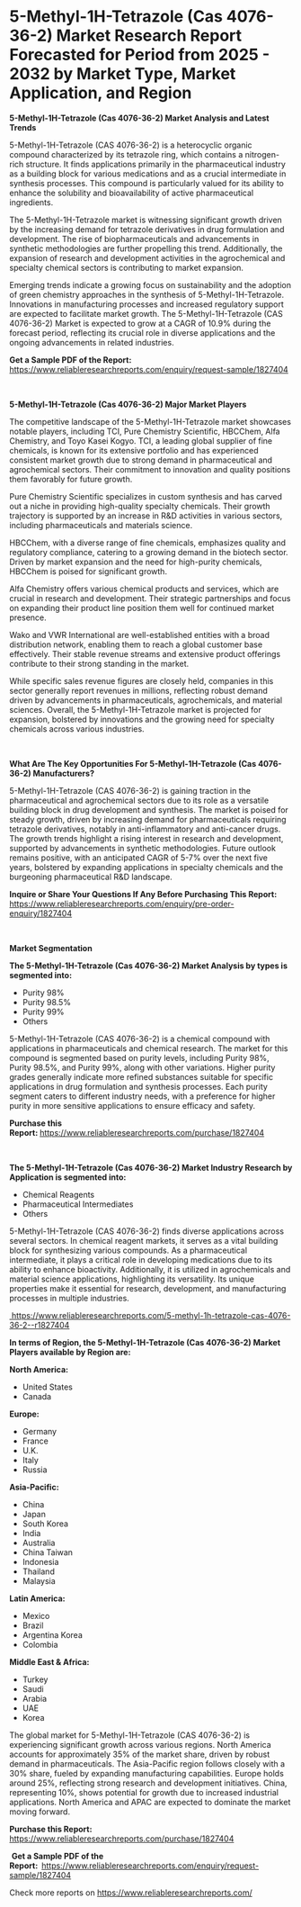 <p><h1>5-Methyl-1H-Tetrazole (Cas 4076-36-2) Market Research Report Forecasted for Period from 2025 -  2032 by Market Type, Market Application, and Region</h1></p><p><strong>5-Methyl-1H-Tetrazole (Cas 4076-36-2) Market Analysis and Latest Trends</strong></p>
<p><p>5-Methyl-1H-Tetrazole (CAS 4076-36-2) is a heterocyclic organic compound characterized by its tetrazole ring, which contains a nitrogen-rich structure. It finds applications primarily in the pharmaceutical industry as a building block for various medications and as a crucial intermediate in synthesis processes. This compound is particularly valued for its ability to enhance the solubility and bioavailability of active pharmaceutical ingredients.</p><p>The 5-Methyl-1H-Tetrazole market is witnessing significant growth driven by the increasing demand for tetrazole derivatives in drug formulation and development. The rise of biopharmaceuticals and advancements in synthetic methodologies are further propelling this trend. Additionally, the expansion of research and development activities in the agrochemical and specialty chemical sectors is contributing to market expansion.</p><p>Emerging trends indicate a growing focus on sustainability and the adoption of green chemistry approaches in the synthesis of 5-Methyl-1H-Tetrazole. Innovations in manufacturing processes and increased regulatory support are expected to facilitate market growth. The 5-Methyl-1H-Tetrazole (CAS 4076-36-2) Market is expected to grow at a CAGR of 10.9% during the forecast period, reflecting its crucial role in diverse applications and the ongoing advancements in related industries.</p></p>
<p><strong>Get a Sample PDF of the Report:&nbsp;</strong> <a href="https://www.reliableresearchreports.com/enquiry/request-sample/1827404?utm_campaign=2215&utm_medium=2&utm_source=Github&utm_content=ia&utm_term=03042025&utm_id=5-methyl-1h-tetrazole-cas-4076-36-2">https://www.reliableresearchreports.com/enquiry/request-sample/1827404</a></p>
<p>&nbsp;</p>
<p><strong>5-Methyl-1H-Tetrazole (Cas 4076-36-2) Major Market Players</strong></p>
<p><p>The competitive landscape of the 5-Methyl-1H-Tetrazole market showcases notable players, including TCI, Pure Chemistry Scientific, HBCChem, Alfa Chemistry, and Toyo Kasei Kogyo. TCI, a leading global supplier of fine chemicals, is known for its extensive portfolio and has experienced consistent market growth due to strong demand in pharmaceutical and agrochemical sectors. Their commitment to innovation and quality positions them favorably for future growth.</p><p>Pure Chemistry Scientific specializes in custom synthesis and has carved out a niche in providing high-quality specialty chemicals. Their growth trajectory is supported by an increase in R&D activities in various sectors, including pharmaceuticals and materials science. </p><p>HBCChem, with a diverse range of fine chemicals, emphasizes quality and regulatory compliance, catering to a growing demand in the biotech sector. Driven by market expansion and the need for high-purity chemicals, HBCChem is poised for significant growth.</p><p>Alfa Chemistry offers various chemical products and services, which are crucial in research and development. Their strategic partnerships and focus on expanding their product line position them well for continued market presence.</p><p>Wako and VWR International are well-established entities with a broad distribution network, enabling them to reach a global customer base effectively. Their stable revenue streams and extensive product offerings contribute to their strong standing in the market.</p><p>While specific sales revenue figures are closely held, companies in this sector generally report revenues in millions, reflecting robust demand driven by advancements in pharmaceuticals, agrochemicals, and material sciences. Overall, the 5-Methyl-1H-Tetrazole market is projected for expansion, bolstered by innovations and the growing need for specialty chemicals across various industries.</p></p>
<p>&nbsp;</p>
<p><strong>What Are The Key Opportunities For 5-Methyl-1H-Tetrazole (Cas 4076-36-2) Manufacturers?</strong></p>
<p><p>5-Methyl-1H-Tetrazole (CAS 4076-36-2) is gaining traction in the pharmaceutical and agrochemical sectors due to its role as a versatile building block in drug development and synthesis. The market is poised for steady growth, driven by increasing demand for pharmaceuticals requiring tetrazole derivatives, notably in anti-inflammatory and anti-cancer drugs. The growth trends highlight a rising interest in research and development, supported by advancements in synthetic methodologies. Future outlook remains positive, with an anticipated CAGR of 5-7% over the next five years, bolstered by expanding applications in specialty chemicals and the burgeoning pharmaceutical R&D landscape.</p></p>
<p><strong>Inquire or Share Your Questions If Any Before Purchasing This Report:</strong> <a href="https://www.reliableresearchreports.com/enquiry/pre-order-enquiry/1827404?utm_campaign=2215&utm_medium=2&utm_source=Github&utm_content=ia&utm_term=03042025&utm_id=5-methyl-1h-tetrazole-cas-4076-36-2">https://www.reliableresearchreports.com/enquiry/pre-order-enquiry/1827404</a></p>
<p>&nbsp;</p>
<p><strong>Market Segmentation</strong></p>
<p><strong>The 5-Methyl-1H-Tetrazole (Cas 4076-36-2) Market Analysis by types is segmented into:</strong></p>
<p><ul><li>Purity 98%</li><li>Purity 98.5%</li><li>Purity 99%</li><li>Others</li></ul></p>
<p><p>5-Methyl-1H-Tetrazole (CAS 4076-36-2) is a chemical compound with applications in pharmaceuticals and chemical research. The market for this compound is segmented based on purity levels, including Purity 98%, Purity 98.5%, and Purity 99%, along with other variations. Higher purity grades generally indicate more refined substances suitable for specific applications in drug formulation and synthesis processes. Each purity segment caters to different industry needs, with a preference for higher purity in more sensitive applications to ensure efficacy and safety.</p></p>
<p><strong>Purchase this Report:&nbsp;</strong><a href="https://www.reliableresearchreports.com/purchase/1827404?utm_campaign=2215&utm_medium=2&utm_source=Github&utm_content=ia&utm_term=03042025&utm_id=5-methyl-1h-tetrazole-cas-4076-36-2">https://www.reliableresearchreports.com/purchase/1827404</a></p>
<p>&nbsp;</p>
<p><strong>The 5-Methyl-1H-Tetrazole (Cas 4076-36-2) Market Industry Research by Application is segmented into:</strong></p>
<p><ul><li>Chemical Reagents</li><li>Pharmaceutical Intermediates</li><li>Others</li></ul></p>
<p><p>5-Methyl-1H-Tetrazole (CAS 4076-36-2) finds diverse applications across several sectors. In chemical reagent markets, it serves as a vital building block for synthesizing various compounds. As a pharmaceutical intermediate, it plays a critical role in developing medications due to its ability to enhance bioactivity. Additionally, it is utilized in agrochemicals and material science applications, highlighting its versatility. Its unique properties make it essential for research, development, and manufacturing processes in multiple industries.</p></p>
<p><a href="https://www.reliableresearchreports.com/5-methyl-1h-tetrazole-cas-4076-36-2--r1827404?utm_campaign=2215&utm_medium=2&utm_source=Github&utm_content=ia&utm_term=03042025&utm_id=5-methyl-1h-tetrazole-cas-4076-36-2">&nbsp;https://www.reliableresearchreports.com/5-methyl-1h-tetrazole-cas-4076-36-2--r1827404</a></p>
<p><strong>In terms of Region, the 5-Methyl-1H-Tetrazole (Cas 4076-36-2) Market Players available by Region are:</strong></p>
<p>
    <p> <strong> North America: </strong>
        <ul>
            <li>United States</li>
            <li>Canada</li>
        </ul>
        </p> 
    <p> <strong> Europe: </strong>
        <ul>
            <li>Germany</li>
            <li>France</li>
            <li>U.K.</li>
            <li>Italy</li>
            <li>Russia</li>
        </ul>
        </p> 
    <p> <strong> Asia-Pacific: </strong>
        <ul>
            <li>China</li>
            <li>Japan</li>
            <li>South Korea</li>
            <li>India</li>
            <li>Australia</li>
            <li>China Taiwan</li>
            <li>Indonesia</li>
            <li>Thailand</li>
            <li>Malaysia</li>
        </ul>
        </p> 
    <p> <strong> Latin America: </strong>
        <ul>
            <li>Mexico</li>
            <li>Brazil</li>
            <li>Argentina Korea</li>
            <li>Colombia</li>
        </ul>
        </p> 
    <p> <strong> Middle East & Africa: </strong>
        <ul>
            <li>Turkey</li>
            <li>Saudi</li>
            <li>Arabia</li>
            <li>UAE</li>
            <li>Korea</li>
        </ul>
    </p>
    </p>
<p><p>The global market for 5-Methyl-1H-Tetrazole (CAS 4076-36-2) is experiencing significant growth across various regions. North America accounts for approximately 35% of the market share, driven by robust demand in pharmaceuticals. The Asia-Pacific region follows closely with a 30% share, fueled by expanding manufacturing capabilities. Europe holds around 25%, reflecting strong research and development initiatives. China, representing 10%, shows potential for growth due to increased industrial applications. North America and APAC are expected to dominate the market moving forward.</p></p>
<p><strong>Purchase this Report: </strong><a href="https://www.reliableresearchreports.com/purchase/1827404?utm_campaign=2215&utm_medium=2&utm_source=Github&utm_content=ia&utm_term=03042025&utm_id=5-methyl-1h-tetrazole-cas-4076-36-2">https://www.reliableresearchreports.com/purchase/1827404</a></p>
<p>&nbsp;<strong>Get a Sample PDF of the Report:&nbsp;&nbsp;</strong><a href="https://www.reliableresearchreports.com/enquiry/request-sample/1827404?utm_campaign=2215&utm_medium=2&utm_source=Github&utm_content=ia&utm_term=03042025&utm_id=5-methyl-1h-tetrazole-cas-4076-36-2">https://www.reliableresearchreports.com/enquiry/request-sample/1827404</a></p>
<p><strong></strong></p>
<p>Check more reports on <a href="https://www.reliableresearchreports.com/?utm_campaign=2215&utm_medium=2&utm_source=Github&utm_content=ia&utm_term=03042025&utm_id=5-methyl-1h-tetrazole-cas-4076-36-2">https://www.reliableresearchreports.com/</a></p>